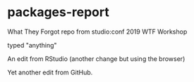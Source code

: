 # packages-report
What They Forgot repo from studio:conf 2019 WTF Workshop

typed "anything"

An edit from RStudio (another change but using the browser)

Yet another edit from GitHub.
